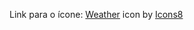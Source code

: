 Link para o ícone: <a target="_blank" href="https://icons8.com/icon/hRvc4cHKHpnU/weather">Weather</a> icon by <a target="_blank" href="https://icons8.com">Icons8</a>
